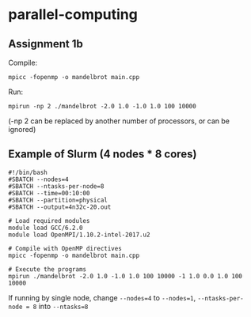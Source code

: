 # parallel-computing

## Assignment 1b



Compile:
```$xslt
mpicc -fopenmp -o mandelbrot main.cpp
```

Run:
```$xslt
mpirun -np 2 ./mandelbrot -2.0 1.0 -1.0 1.0 100 10000
```
(-np 2 can be replaced by another number of processors, or can be ignored)

## Example of Slurm (4 nodes * 8 cores)
```
#!/bin/bash
#SBATCH --nodes=4
#SBATCH --ntasks-per-node=8
#SBATCH --time=00:10:00
#SBATCH --partition=physical
#SBATCH --output=4n32c-20.out

# Load required modules
module load GCC/6.2.0
module load OpenMPI/1.10.2-intel-2017.u2

# Compile with OpenMP directives
mpicc -fopenmp -o mandelbrot main.cpp

# Execute the programs
mpirun ./mandelbrot -2.0 1.0 -1.0 1.0 100 10000 -1 1.0 0.0 1.0 100 10000
```
If running by single node, change `--nodes=4` to `--nodes=1`, `--ntasks-per-node = 8` into `--ntasks=8`
